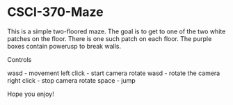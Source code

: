 # CSCI-370-Maze

This is a simple two-floored maze. The goal is to get to one of the two white patches on the floor. There is one such patch on each floor. The purple boxes contain powerusp to break walls.

Controls

wasd - movement
left click - start camera rotate
wasd - rotate the camera
right click - stop camera rotate
space - jump

Hope you enjoy!
